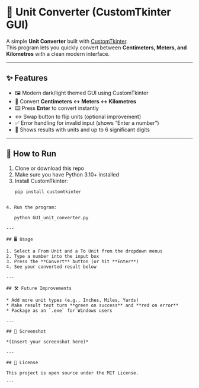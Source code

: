 # 📏 Unit Converter (CustomTkinter GUI)

A simple **Unit Converter** built with [CustomTkinter](https://github.com/TomSchimansky/CustomTkinter).  
This program lets you quickly convert between **Centimeters, Meters, and Kilometres** with a clean modern interface.  

---

## ✨ Features
- 🖼️ Modern dark/light themed GUI using CustomTkinter  
- 🔄 Convert **Centimeters ↔ Meters ↔ Kilometres**  
- ⌨️ Press **Enter** to convert instantly  
- ↔️ Swap button to flip units (optional improvement)  
- ✅ Error handling for invalid input (shows “Enter a number”)  
- 🔢 Shows results with units and up to 6 significant digits  

---

## 🚀 How to Run
1. Clone or download this repo  
2. Make sure you have Python 3.10+ installed  
3. Install CustomTkinter:  
   ```bash
   pip install customtkinter
````

4. Run the program:

   python GUI_unit_converter.py

---

## 🖥️ Usage

1. Select a From Unit and a To Unit from the dropdown menus
2. Type a number into the input box
3. Press the **Convert** button (or hit **Enter**)
4. See your converted result below

---

## 🛠️ Future Improvements

* Add more unit types (e.g., Inches, Miles, Yards)
* Make result text turn **green on success** and **red on error**
* Package as an `.exe` for Windows users

---

## 📸 Screenshot

*(Insert your screenshot here)*

---

## 📜 License

This project is open source under the MIT License.

```